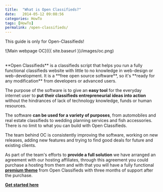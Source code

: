```yaml
---
title:  "What is Open Classifieds?"
date:   2014-05-12 09:08:56
categories: HowTo
tags: [HowTo]
permalink: /open-classifieds/
---
```

<div class="alert alert-warning">
<strong><i class="glyphicon glyphicon-warning-sign"></i> </strong> This guide is only for Open-Classifieds!
</div>

![Main webpage OC]({{ site.baseurl }}/images/oc.png)

<br>
**Open Classifieds** is a classifieds script that helps you run a fully functional classifieds website with little to no knowledge in web-design or web-development. It is a **free open source software**, so it's **ready for any modification** from developers or advanced users.

The purpose of the software is to give an **easy tool** for the everyday internet user to **put their classifieds entrepreneurial ideas into action** without the hindrances of lack of technology knowledge, funds or human resources.

The software **can be used for a variety of purposes**, from automobiles and real estate classifieds to wedding planning services and fish accessories. There is no limit to what you can build with Open Classifieds.

The team behind OC is consistently improving the software, working on new releases, adding new features and trying to find good deals for future and existing clients.

As part of the team's efforts to **provide a full solution** we have arranged an agreement with our hosting affiliates, through this agreement you could purchase a hosting from them and with that you will have a fully functional **[premium theme](http://open-classifieds.com/market/)** from Open Classifieds with three months of support after the purchase.

**[Get started here](http://open-classifieds.com/hosting/)**

